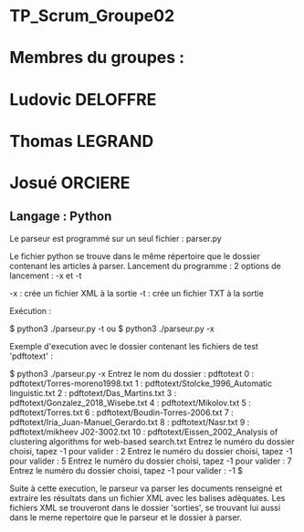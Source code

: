 # TP_Scrum_Groupe02
# Membres du groupes :
# Ludovic DELOFFRE
# Thomas LEGRAND
# Josué ORCIERE

## Langage : Python 

Le parseur est programmé sur un seul fichier : parser.py

Le fichier python se trouve dans le même répertoire que le dossier contenant les articles à parser.
Lancement du programme : 
2 options de lancement : -x et -t

-x : crée un fichier XML à la sortie
-t : crée un fichier TXT à la sortie

Exécution : 

$ python3 ./parseur.py -t
ou 
$ python3 ./parseur.py -x

Exemple d'execution avec le dossier contenant les fichiers de test 'pdftotext' :

$ python3 ./parseur.py -x
Entrez le nom du dossier : pdftotext
0 : pdftotext/Torres-moreno1998.txt
1 : pdftotext/Stolcke_1996_Automatic linguistic.txt
2 : pdftotext/Das_Martins.txt
3 : pdftotext/Gonzalez_2018_Wisebe.txt
4 : pdftotext/Mikolov.txt
5 : pdftotext/Torres.txt
6 : pdftotext/Boudin-Torres-2006.txt
7 : pdftotext/Iria_Juan-Manuel_Gerardo.txt
8 : pdftotext/Nasr.txt
9 : pdftotext/mikheev J02-3002.txt
10 : pdftotext/Eissen_2002_Analysis of clustering algorithms for web-based search.txt
Entrez le numéro du dossier choisi, tapez -1 pour valider : 2
Entrez le numéro du dossier choisi, tapez -1 pour valider : 5
Entrez le numéro du dossier choisi, tapez -1 pour valider : 7
Entrez le numéro du dossier choisi, tapez -1 pour valider : -1
$

Suite à cette execution, le parseur va parser les documents renseigné et extraire les résultats dans un fichier XML avec les balises adèquates.
Les fichiers XML se trouveront dans le dossier 'sorties', se trouvant lui aussi dans le meme repertoire que le parseur et le dossier à parser.
